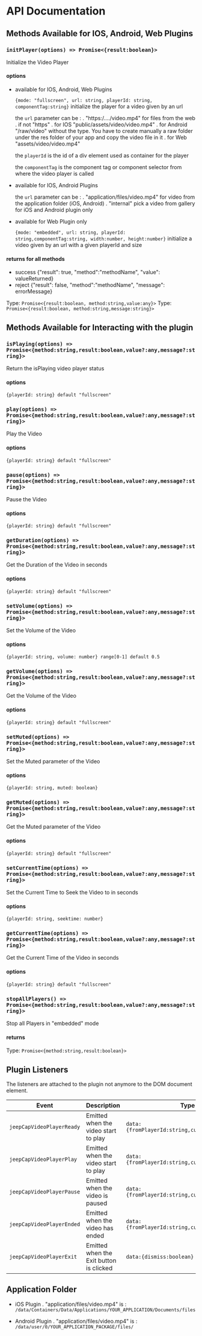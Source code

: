 # API Documentation

## Methods Available for IOS, Android, Web Plugins

### `initPlayer(options) => Promise<{result:boolean}>`

Initialize the Video Player

#### options

- available for IOS, Android, Web Plugins

  `{mode: "fullscreen", url: string, playerId: string, componentTag:string}`
  initialize the player for a video given by an url

  the `url` parameter can be :
  . "https:/..../video.mp4" for files from the web
  . if not "https"
  . for IOS "public/assets/video/video.mp4"
  . for Android "/raw/video" without the type. You have to create manually a raw folder under the res folder of your app and copy the video file in it
  . for Web "assets/video/video.mp4"

  the `playerId` is the id of a div element used as container for the player

  the `componentTag` is the component tag or component selector from where the video player is called

- available for IOS, Android Plugins

  the `url` parameter can be :
  . "application/files/video.mp4" for video from the application folder (iOS, Android)
  . "internal" pick a video from gallery for iOS and Android plugin only

* available for Web Plugin only

  `{mode: "embedded", url: string, playerId: string,componentTag:string, width:number, height:number}`
  initialize a video given by an url with a given playerId and size

#### returns for all methods

- success {"result": true, "method":"methodName", "value": valueReturned}
- reject {"result": false, "method":"methodName", "message": errorMessage}

Type: `Promise<{result:boolean, method:string,value:any}>`
Type: `Promise<{result:boolean, method:string,message:string}>`

## Methods Available for Interacting with the plugin

### `isPlaying(options) => Promise<{method:string,result:boolean,value?:any,message?:string}>`

Return the isPlaying video player status

#### options

`{playerId: string} default "fullscreen"`

### `play(options) => Promise<{method:string,result:boolean,value?:any,message?:string}>`

Play the Video

#### options

`{playerId: string} default "fullscreen"`

### `pause(options) => Promise<{method:string,result:boolean,value?:any,message?:string}>`

Pause the Video

#### options

`{playerId: string} default "fullscreen"`

### `getDuration(options) => Promise<{method:string,result:boolean,value?:any,message?:string}>`

Get the Duration of the Video in seconds

#### options

`{playerId: string} default "fullscreen"`

### `setVolume(options) => Promise<{method:string,result:boolean,value?:any,message?:string}>`

Set the Volume of the Video

#### options

`{playerId: string, volume: number} range[0-1] default 0.5`

### `getVolume(options) => Promise<{method:string,result:boolean,value?:any,message?:string}>`

Get the Volume of the Video

#### options

`{playerId: string} default "fullscreen"`

### `setMuted(options) => Promise<{method:string,result:boolean,value?:any,message?:string}>`

Set the Muted parameter of the Video

#### options

`{playerId: string, muted: boolean}`

### `getMuted(options) => Promise<{method:string,result:boolean,value?:any,message?:string}>`

Get the Muted parameter of the Video

#### options

`{playerId: string} default "fullscreen"`

### `setCurrentTime(options) => Promise<{method:string,result:boolean,value?:any,message?:string}>`

Set the Current Time to Seek the Video to in seconds

#### options

`{playerId: string, seektime: number}`

### `getCurrentTime(options) => Promise<{method:string,result:boolean,value?:any,message?:string}>`

Get the Current Time of the Video in seconds

#### options

`{playerId: string} default "fullscreen"`

### `stopAllPlayers() => Promise<{method:string,result:boolean,value?:any,message?:string}>`

Stop all Players in "embedded" mode

#### returns

Type: `Promise<{method:string,result:boolean}>`

## Plugin Listeners

The listeners are attached to the plugin not anymore to the DOM document element.

| Event                     | Description                             | Type                                            |
| ------------------------- | --------------------------------------- | ----------------------------------------------- |
| `jeepCapVideoPlayerReady` | Emitted when the video start to play    | `data:{fromPlayerId:string,currentTime:number}` |
| `jeepCapVideoPlayerPlay`  | Emitted when the video start to play    | `data:{fromPlayerId:string,currentTime:number}` |
| `jeepCapVideoPlayerPause` | Emitted when the video is paused        | `data:{fromPlayerId:string,currentTime:number}` |
| `jeepCapVideoPlayerEnded` | Emitted when the video has ended        | `data:{fromPlayerId:string,currentTime:number}` |
| `jeepCapVideoPlayerExit`  | Emitted when the Exit button is clicked | `data:{dismiss:boolean}`                        |

## Application Folder

- iOS Plugin
  . "application/files/video.mp4" is :
  `/data/Containers/Data/Applications/YOUR_APPLICATION/Documents/files`

- Android Plugin
  . "application/files/video.mp4" is :
  `/data/user/0/YOUR_APPLICATION_PACKAGE/files/`
